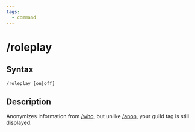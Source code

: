 ```yaml
---
tags:
  - command
---
```


# /roleplay

## Syntax

<!--cmd-syntax-start-->
```eqcommand
/roleplay [on|off]
```
<!--cmd-syntax-end-->

## Description

<!--cmd-desc-start-->
Anonymizes information from [/who](cmd-who.md), but unlike [/anon](cmd-anonymous.md), your guild tag is still displayed.
<!--cmd-desc-end-->